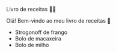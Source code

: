 Livro de receitas :man_cook:

Olá! Bem-vindo ao meu livro de receitas :wave:

- Strogonoff de frango
- Bolo de macaxeira
- Bolo de milho